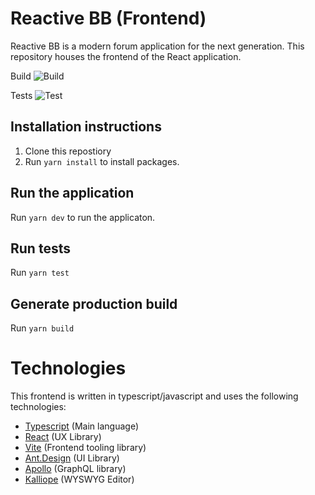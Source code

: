 # Reactive BB (Frontend)

Reactive BB is a modern forum application for the next generation.
This repository houses the frontend of the React application.

Build
![Build](https://img.shields.io/github/actions/workflow/status/fdemian/reactive-bb-frontend/.github/workflows/build.yml)

Tests
![Test](https://img.shields.io/github/actions/workflow/status/fdemian/reactive-bb-frontend/.github/workflows/test.yml)

## Installation instructions

1. Clone this repostiory
2. Run `yarn install` to install packages.

## Run the application

Run `yarn dev` to run the applicaton.

## Run tests

Run `yarn test`

## Generate production build

Run `yarn build`

# Technologies

This frontend is written in typescript/javascript and uses the following technologies:

- [Typescript](https://www.typescriptlang.org/) (Main language)
- [React](https://react.dev/) (UX Library)
- [Vite](https://vitejs.dev/) (Frontend tooling library)
- [Ant.Design](https://ant.design/) (UI Library)
- [Apollo](https://www.apollographql.com/) (GraphQL library)
- [Kalliope](https://github.com/fdemian/kalliope) (WYSWYG Editor)
